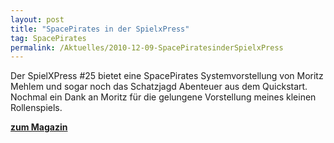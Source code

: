```yaml
---
layout: post
title: "SpacePirates in der SpielxPress"
tag: SpacePirates
permalink: /Aktuelles/2010-12-09-SpacePiratesinderSpielxPress
---
```


Der SpielXPress #25 bietet eine SpacePirates Systemvorstellung von Moritz Mehlem und sogar noch das Schatzjagd Abenteuer aus dem Quickstart. Nochmal ein Dank an Moritz für die gelungene Vorstellung meines kleinen Rollenspiels.

**[zum Magazin](http://www.spielxpress.com/.php?mm4=2%2Cegamezin_25%2C1%2C25)**
